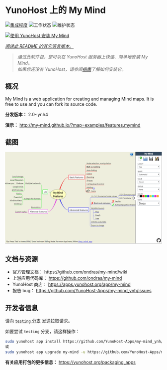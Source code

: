 <!--
注意：此 README 由 <https://github.com/YunoHost/apps/tree/master/tools/readme_generator> 自动生成
请勿手动编辑。
-->

# YunoHost 上的 My Mind

[![集成程度](https://dash.yunohost.org/integration/my-mind.svg)](https://dash.yunohost.org/appci/app/my-mind) ![工作状态](https://ci-apps.yunohost.org/ci/badges/my-mind.status.svg) ![维护状态](https://ci-apps.yunohost.org/ci/badges/my-mind.maintain.svg)

[![使用 YunoHost 安装 My Mind](https://install-app.yunohost.org/install-with-yunohost.svg)](https://install-app.yunohost.org/?app=my-mind)

*[阅读此 README 的其它语言版本。](./ALL_README.md)*

> *通过此软件包，您可以在 YunoHost 服务器上快速、简单地安装 My Mind。*  
> *如果您还没有 YunoHost，请参阅[指南](https://yunohost.org/install)了解如何安装它。*

## 概况

My Mind is a web application for creating and managing Mind maps. It is free to use and you can fork its source code.

**分发版本：** 2.0~ynh4

**演示：** <http://my-mind.github.io/?map=examples/features.mymind>

## 截图

![My Mind 的截图](./doc/screenshots/screenshot.png)

## 文档与资源

- 官方管理文档： <https://github.com/ondras/my-mind/wiki>
- 上游应用代码库： <https://github.com/ondras/my-mind>
- YunoHost 商店： <https://apps.yunohost.org/app/my-mind>
- 报告 bug： <https://github.com/YunoHost-Apps/my-mind_ynh/issues>

## 开发者信息

请向 [`testing` 分支](https://github.com/YunoHost-Apps/my-mind_ynh/tree/testing) 发送拉取请求。

如要尝试 `testing` 分支，请这样操作：

```bash
sudo yunohost app install https://github.com/YunoHost-Apps/my-mind_ynh/tree/testing --debug
或
sudo yunohost app upgrade my-mind -u https://github.com/YunoHost-Apps/my-mind_ynh/tree/testing --debug
```

**有关应用打包的更多信息：** <https://yunohost.org/packaging_apps>
